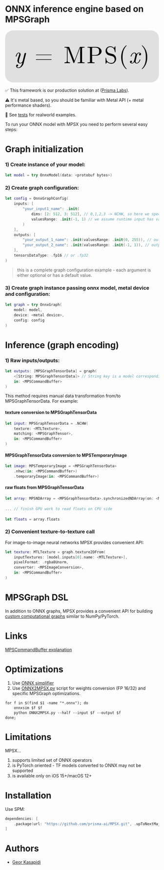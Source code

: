 # ONNX inference engine based on MPSGraph

![MPSX](logo.svg)

✅ This framework is our production solution at ([Prisma Labs](https://prisma-ai.com)).

⚠️ It's metal based, so you should be familiar with Metal API (+ metal performance shaders).

🔎 See [tests](/Sources/MPSXTests/OnnxTests.swift) for realworld examples.

To run your ONNX model with MPSX you need to perform several easy steps:

# Graph initialization

### 1) Create instance of your model:

``` swift
let model = try OnnxModel(data: <protobuf bytes>)
```

### 2) Create graph configuration:

``` swift
let config = OnnxGraphConfig(
    inputs: [
        "your_input1_name": .init(
            dims: [2: 512, 3: 512], // 0,1,2,3 -> NCHW, so here we specify Height and Width
            valuesRange: .init(-1, 1) // we assume runtime input has value range 0-1, but our model requires -1-1 range, so passing required range, MPSX automatically denormalize your input values
        )
    ],
    outputs: [
        "your_output_1_name": .init(valuesRange: .init(0, 255)), // output_1 will be normalized to 0-1 range, using actual range 0-255
        "your_output_2_name": .init(valuesRange: .init(-1, 1)), // output_2 will be normalized to 0-1 range, using actual range -1-1
    ],
    tensorsDataType: .fp16 // or .fp32
)
```

> this is a complete graph configuration example - each argument is either optional or has a default value.

### 3) Create graph instance passing onnx model, metal device and configuration:

``` swift
let graph = try OnnxGraph(
    model: model,
    device: <metal device>,
    config: config
)
```

# Inference (graph encoding)

### 1) Raw inputs/outputs:

``` swift
let outputs: [MPSGraphTensorData] = graph(
    <[String: MPSGraphTensorData]> // String key is a model corresponding input name
    in: <MPSCommandBuffer>
)
```

This method requires manual data transformation from/to MPSGraphTensorData. For example:

#### texture conversion to MPSGraphTensorData

``` swift
let input: MPSGraphTensorData = .NCHW(
    texture: <MTLTexture>,
    matching: <MPSGraphTensor>,
    in: <MPSCommandBuffer>
)
```

#### MPSGraphTensorData conversion to MPSTemporaryImage

``` swift
let image: MPSTemporaryImage = <MPSGraphTensorData>
    .nhwc(in: <MPSCommandBuffer>)
    .temporaryImage(in: <MPSCommandBuffer>)
```

#### raw floats from MPSGraphTensorData

``` swift
let array: MPSNDArray = <MPSGraphTensorData>.synchronizedNDArray(on: <MPSCommandBuffer>)

... // finish GPU work to read floats on CPU side

let floats = array.floats
```

### 2) Convenient texture-to-texture call

For image-to-image neural networks MPSX provides convenient API:

``` swift
let texture: MTLTexture = graph.texture2DFrom(
    inputTextures: [model.inputs[0].name: <MTLTexture>],
    pixelFormat: .rgba8Unorm,
    converter: <MPSImageConversion>,
    in: <MPSCommandBuffer>
)
```

# MPSGraph DSL

In addition to ONNX graphs, MPSX provides a convenient API for building [custom computational graphs](/Sources/MPSXTests/FoundationTests.swift#L52-L70) similar to NumPy/PyTorch.

# Links

[MPSCommandBuffer explanation](https://geor.blog/mpscommandbuffer/)

# Optimizations

1) Use [ONNX simplifier](https://github.com/daquexian/onnx-simplifier)
2) Use [ONNX2MPSX.py](ONNX2MPSX.py) script for weights conversion (FP 16/32) and specific MPSGraph optimizations.

``` console
for f in $(find $1 -name "*.onnx"); do
    onnxsim $f $f
    python ONNX2MPSX.py --half --input $f --output $f
done;
```

# Limitations

MPSX...

1) supports limited set of ONNX operators
2) is PyTorch oriented - TF models converted to ONNX may not be supported
3) is available only on iOS 15+/macOS 12+

# Installation

Use SPM:

``` swift
dependencies: [
    .package(url: "https://github.com/prisma-ai/MPSX.git", .upToNextMajor(from: "1.3.0"))
]
```

# Authors

* [Geor Kasapidi](https://github.com/geor-kasapidi)
